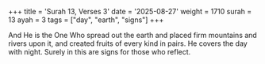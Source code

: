 +++
title = 'Surah 13, Verses 3'
date = '2025-08-27'
weight = 1710
surah = 13
ayah = 3
tags = ["day", "earth", "signs"]
+++

And He is the One Who spread out the earth and placed firm mountains and rivers upon it, and created fruits of every kind in pairs. He covers the day with night. Surely in this are signs for those who reflect.